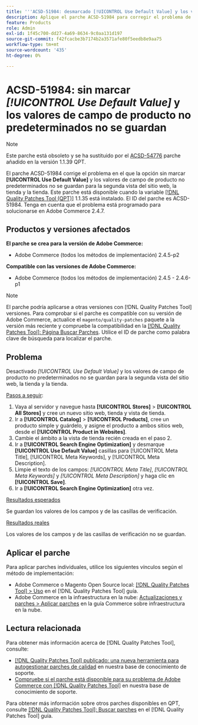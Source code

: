 ```yaml
---
title: '''ACSD-51984: desmarcado [!UICONTROL Use Default Value] y los valores de campo de producto no predeterminados no se guardan para el segundo sitio web, tienda y vista de tienda"'
description: Aplique el parche ACSD-51984 para corregir el problema de Adobe Commerce donde la opción no está marcada [!UICONTROL Use Default Value] y los valores de campo de producto no predeterminados no se guardan para la segunda vista del sitio web, la tienda y la tienda.
feature: Products
role: Admin
exl-id: 1f45c700-dd27-4a69-8634-9c0aa131d197
source-git-commit: f42fcacbe3b7174b2a3571afe80f5eedb8e9aa75
workflow-type: tm+mt
source-wordcount: '435'
ht-degree: 0%

---
```


# ACSD-51984: sin marcar *[!UICONTROL Use Default Value]* y los valores de campo de producto no predeterminados no se guardan

>[!NOTE]
>
>Este parche está obsoleto y se ha sustituido por el [ACSD-54776](/help/support-tools/patches-available-in-qpt-tool/v1-1-39/acsd-54776-unchecked-used-default-value-and-non-default-product-field-values-are-not-saved.md) parche añadido en la versión 1.1.39 QPT.

El parche ACSD-51984 corrige el problema en el que la opción sin marcar **[!UICONTROL Use Default Value]** y los valores de campo de producto no predeterminados no se guardan para la segunda vista del sitio web, la tienda y la tienda. Este parche está disponible cuando la variable [[!DNL Quality Patches Tool (QPT)]](/help/announcements/adobe-commerce-announcements/magento-quality-patches-released-new-tool-to-self-serve-quality-patches.md) 1.1.35 está instalado. El ID del parche es ACSD-51984. Tenga en cuenta que el problema está programado para solucionarse en Adobe Commerce 2.4.7.

## Productos y versiones afectados

**El parche se crea para la versión de Adobe Commerce:**

* Adobe Commerce (todos los métodos de implementación) 2.4.5-p2

**Compatible con las versiones de Adobe Commerce:**

* Adobe Commerce (todos los métodos de implementación) 2.4.5 - 2.4.6-p1

>[!NOTE]
>
>El parche podría aplicarse a otras versiones con [!DNL Quality Patches Tool] versiones. Para comprobar si el parche es compatible con su versión de Adobe Commerce, actualice el `magento/quality-patches` paquete a la versión más reciente y compruebe la compatibilidad en la [[!DNL Quality Patches Tool]: Página Buscar Parches](https://experienceleague.adobe.com/tools/commerce-quality-patches/index.html). Utilice el ID de parche como palabra clave de búsqueda para localizar el parche.

## Problema

Desactivado *[!UICONTROL Use Default Value]* y los valores de campo de producto no predeterminados no se guardan para la segunda vista del sitio web, la tienda y la tienda.

<u>Pasos a seguir</u>:

1. Vaya al servidor y navegue hasta **[!UICONTROL Stores]** > **[!UICONTROL All Stores]** y cree un nuevo sitio web, tienda y vista de tienda.
1. Ir a **[!UICONTROL Catalog]** > **[!UICONTROL Products]**, cree un producto simple y guárdelo, y asigne el producto a ambos sitios web, desde el **[!UICONTROL Product in Websites]**.
1. Cambie el ámbito a la vista de tienda recién creada en el paso 2.
1. Ir a **[!UICONTROL Search Engine Optimization]** y desmarque **[!UICONTROL Use Default Value]** casillas para [!UICONTROL Meta Title], [!UICONTROL Meta Keywords], y [!UICONTROL Meta Description].
1. Limpie el texto de los campos: *[!UICONTROL Meta Title]*, *[!UICONTROL Meta Keywords]* y *[!UICONTROL Meta Description]* y haga clic en **[!UICONTROL Save]**.
1. Ir a **[!UICONTROL Search Engine Optimization]** otra vez.

<u>Resultados esperados</u>

Se guardan los valores de los campos y de las casillas de verificación.

<u>Resultados reales</u>

Los valores de los campos y de las casillas de verificación no se guardan.

## Aplicar el parche

Para aplicar parches individuales, utilice los siguientes vínculos según el método de implementación:

* Adobe Commerce o Magento Open Source local: [[!DNL Quality Patches Tool] > Uso](<https://experienceleague.adobe.com/docs/commerce-operations/tools/quality-patches-tool/usage.html>) en el [!DNL Quality Patches Tool] guía.
* Adobe Commerce en la infraestructura en la nube: [Actualizaciones y parches > Aplicar parches](https://experienceleague.adobe.com/docs/commerce-cloud-service/user-guide/develop/upgrade/apply-patches.html) en la guía Commerce sobre infraestructura en la nube.

## Lectura relacionada

Para obtener más información acerca de [!DNL Quality Patches Tool], consulte:

* [[!DNL Quality Patches Tool] publicado: una nueva herramienta para autogestionar parches de calidad](/help/announcements/adobe-commerce-announcements/magento-quality-patches-released-new-tool-to-self-serve-quality-patches.md) en nuestra base de conocimiento de soporte.
* [Compruebe si el parche está disponible para su problema de Adobe Commerce con [!DNL Quality Patches Tool]](/help/support-tools/patches-available-in-qpt-tool/check-patch-for-magento-issue-with-magento-quality-patches.md) en nuestra base de conocimiento de soporte.

Para obtener más información sobre otros parches disponibles en QPT, consulte [[!DNL Quality Patches Tool]: Buscar parches](<https://experienceleague.adobe.com/tools/commerce-quality-patches/index.html>) en el [!DNL Quality Patches Tool] guía.